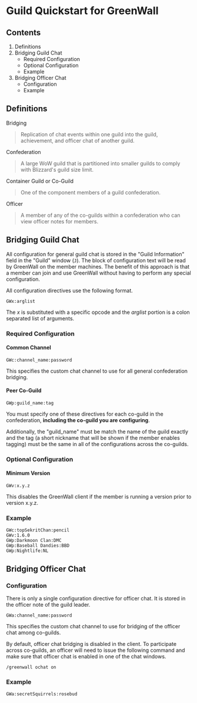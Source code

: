 
Guild Quickstart for GreenWall
==============================


Contents
--------

1. Definitions
2. Bridging Guild Chat
    - Required Configuration
    - Optional Configuration
    - Example
3. Bridging Officer Chat
    - Configuration
    - Example


Definitions
-----------

Bridging
> Replication of chat events within one guild into the guild, achievement, and officer chat of another guild.

Confederation
> A large WoW guild that is partitioned into smaller guilds to comply with Blizzard's guild size limit.

Container Guild or Co-Guild
> One of the component members of a guild confederation.

Officer
> A member of any of the co-guilds within a confederation who can view officer notes for members.


Bridging Guild Chat
-------------------

All configuration for general guild chat is stored in the "Guild Information" field in the "Guild" window (`J`).  The block of configuration text will be read by GreenWall on the member machines.  The benefit of this approach is that a member can join and use GreenWall without having to perform any special configuration.

All configuration directives use the following format.

    GWx:arglist

The *x* is substituted with a specific opcode and the *arglist* portion is a colon separated list of arguments.

### Required Configuration ###
 
#### Common Channel ####
    
    GWc:channel_name:password

This specifies the custom chat channel to use for all general confederation bridging.

        
#### Peer Co-Guild ####

    GWp:guild_name:tag

You must specify one of these directives for each co-guild in the confederation, **including the co-guild you are configuring**.

Additionally, the "guild_name" must be match the name of the guild exactly and the tag (a short nickname that will be shown if the member enables tagging) must be the same in all of the configurations across the co-guilds.


### Optional Configuration ###

#### Minimum Version ####

    GWv:x.y.z

This disables the GreenWall client if the member is running a version prior to version x.y.z.


### Example ###

    GWc:topSekritChan:pencil
    GWv:1.6.0
    GWp:Darkmoon Clan:DMC
    GWp:Baseball Dandies:BBD
    GWp:Nightlife:NL
        

Bridging Officer Chat
---------------------

### Configuration ###

There is only a single configuration directive for officer chat.  It is stored in the officer note of the guild leader.

    GWa:channel_name:password
        
This specifies the custom chat channel to use for bridging of the officer chat among co-guilds.

By default, officer chat bridging is disabled in the client.  To participate across co-guilds, an officer will need to issue the following command and make sure that officer chat is enabled in one of the chat windows.

    /greenwall ochat on


### Example ###

    GWa:secretSquirrels:rosebud

